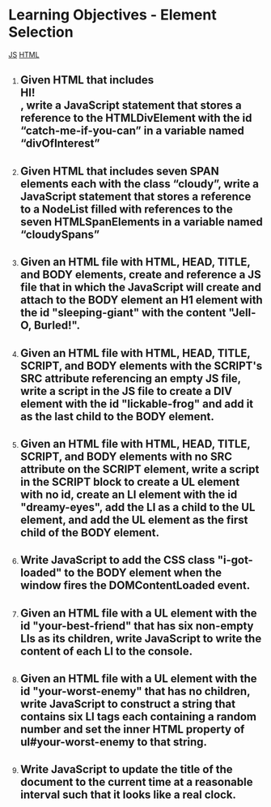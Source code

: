 # Learning Objectives - Element Selection
[JS](index.js)
[HTML](index.html)
1. ## Given HTML that includes <div id=”catch-me-if-you-can”>HI!</div>, write a JavaScript statement that stores a reference to the HTMLDivElement with the id “catch-me-if-you-can” in a variable named “divOfInterest”
  
2. ## Given HTML that includes seven SPAN elements each with the class “cloudy”, write a JavaScript statement that stores a reference to a NodeList filled with references to the seven HTMLSpanElements in a variable named “cloudySpans”

3. ## Given an HTML file with HTML, HEAD, TITLE, and BODY elements, create and reference a JS file that in which the JavaScript will create and attach to the BODY element an H1 element with the id "sleeping-giant" with the content "Jell-O, Burled!".

4. ## Given an HTML file with HTML, HEAD, TITLE, SCRIPT, and BODY elements with the SCRIPT's SRC attribute referencing an empty JS file, write a script in the JS file to create a DIV element with the id "lickable-frog" and add it as the last child to the BODY element.

5. ## Given an HTML file with HTML, HEAD, TITLE, SCRIPT, and BODY elements with no SRC attribute on the SCRIPT element, write a script in the SCRIPT block to create a UL element with no id, create an LI element with the id "dreamy-eyes", add the LI as a child to the UL element, and add the UL element as the first child of the BODY element.

6. ## Write JavaScript to add the CSS class "i-got-loaded" to the BODY element when the window fires the DOMContentLoaded event.

7. ## Given an HTML file with a UL element with the id "your-best-friend" that has six non-empty LIs as its children, write JavaScript to write the content of each LI to the console.

8.  ## Given an HTML file with a UL element with the id "your-worst-enemy" that has no children, write JavaScript to construct a string that contains six LI tags each containing a random number and set the inner HTML property of ul#your-worst-enemy to that string.

9.  ## Write JavaScript to update the title of the document to the current time at a reasonable interval such that it looks like a real clock.